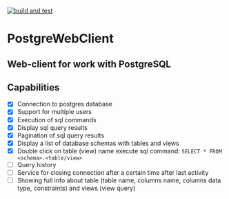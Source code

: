[![build and test](https://github.com/Leo506/PostgreWebClient/actions/workflows/build-and-test.yaml/badge.svg?branch=main)](https://github.com/Leo506/PostgreWebClient/actions/workflows/build-and-test.yaml)
# PostgreWebClient
Web-client for work with PostgreSQL
---

## Capabilities
- [x] Connection to postgres database
- [x] Support for multiple users
- [x] Execution of sql commands
- [x] Display sql query results
- [x] Pagination of sql query results
- [x] Display a list of database schemas with tables and views
- [x] Double click on table (view) name execute sql command: `SELECT * FROM <schema>.<table/view>`
- [ ] Query history
- [ ] Service for closing connection after a certain time after last activity
- [ ] Showing full info about table (table name, columns name, columns data type, constraints) and views (view query)
